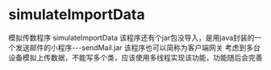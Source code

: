 # simulateImportData
模拟传数程序 simulateImportData
该程序还有个jar包没导入，是用java封装的一个发送邮件的小程序---sendMail.jar
该程序也可以简称为客户端网关
考虑到多台设备模拟上传数据，不能写多个类，应该使用多线程实现该功能，功能随后会完善
